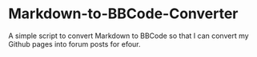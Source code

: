 # Markdown-to-BBCode-Converter
A simple script to convert Markdown to BBCode so that I can convert my Github pages into forum posts for efour.
